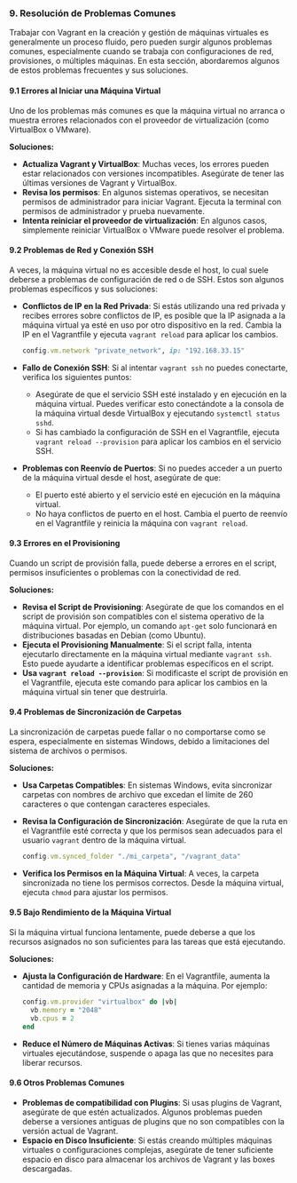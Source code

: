 ### 9. Resolución de Problemas Comunes

Trabajar con Vagrant en la creación y gestión de máquinas virtuales es generalmente un proceso fluido, pero pueden surgir algunos problemas comunes, especialmente cuando se trabaja con configuraciones de red, provisiones, o múltiples máquinas. En esta sección, abordaremos algunos de estos problemas frecuentes y sus soluciones.

#### 9.1 Errores al Iniciar una Máquina Virtual

Uno de los problemas más comunes es que la máquina virtual no arranca o muestra errores relacionados con el proveedor de virtualización (como VirtualBox o VMware).

**Soluciones:**

- **Actualiza Vagrant y VirtualBox**: Muchas veces, los errores pueden estar relacionados con versiones incompatibles. Asegúrate de tener las últimas versiones de Vagrant y VirtualBox.
- **Revisa los permisos**: En algunos sistemas operativos, se necesitan permisos de administrador para iniciar Vagrant. Ejecuta la terminal con permisos de administrador y prueba nuevamente.
- **Intenta reiniciar el proveedor de virtualización**: En algunos casos, simplemente reiniciar VirtualBox o VMware puede resolver el problema.

#### 9.2 Problemas de Red y Conexión SSH

A veces, la máquina virtual no es accesible desde el host, lo cual suele deberse a problemas de configuración de red o de SSH. Estos son algunos problemas específicos y sus soluciones:

- **Conflictos de IP en la Red Privada**: Si estás utilizando una red privada y recibes errores sobre conflictos de IP, es posible que la IP asignada a la máquina virtual ya esté en uso por otro dispositivo en la red. Cambia la IP en el Vagrantfile y ejecuta `vagrant reload` para aplicar los cambios.
  
  ```ruby
  config.vm.network "private_network", ip: "192.168.33.15"
  ```

- **Fallo de Conexión SSH**: Si al intentar `vagrant ssh` no puedes conectarte, verifica los siguientes puntos:
  - Asegúrate de que el servicio SSH esté instalado y en ejecución en la máquina virtual. Puedes verificar esto conectándote a la consola de la máquina virtual desde VirtualBox y ejecutando `systemctl status sshd`.
  - Si has cambiado la configuración de SSH en el Vagrantfile, ejecuta `vagrant reload --provision` para aplicar los cambios en el servicio SSH.

- **Problemas con Reenvío de Puertos**: Si no puedes acceder a un puerto de la máquina virtual desde el host, asegúrate de que:
  - El puerto esté abierto y el servicio esté en ejecución en la máquina virtual.
  - No haya conflictos de puerto en el host. Cambia el puerto de reenvío en el Vagrantfile y reinicia la máquina con `vagrant reload`.

#### 9.3 Errores en el Provisioning

Cuando un script de provisión falla, puede deberse a errores en el script, permisos insuficientes o problemas con la conectividad de red.

**Soluciones:**

- **Revisa el Script de Provisioning**: Asegúrate de que los comandos en el script de provisión son compatibles con el sistema operativo de la máquina virtual. Por ejemplo, un comando `apt-get` solo funcionará en distribuciones basadas en Debian (como Ubuntu).
- **Ejecuta el Provisioning Manualmente**: Si el script falla, intenta ejecutarlo directamente en la máquina virtual mediante `vagrant ssh`. Esto puede ayudarte a identificar problemas específicos en el script.
- **Usa `vagrant reload --provision`**: Si modificaste el script de provisión en el Vagrantfile, ejecuta este comando para aplicar los cambios en la máquina virtual sin tener que destruirla.

#### 9.4 Problemas de Sincronización de Carpetas

La sincronización de carpetas puede fallar o no comportarse como se espera, especialmente en sistemas Windows, debido a limitaciones del sistema de archivos o permisos.

**Soluciones:**

- **Usa Carpetas Compatibles**: En sistemas Windows, evita sincronizar carpetas con nombres de archivo que excedan el límite de 260 caracteres o que contengan caracteres especiales.
- **Revisa la Configuración de Sincronización**: Asegúrate de que la ruta en el Vagrantfile esté correcta y que los permisos sean adecuados para el usuario `vagrant` dentro de la máquina virtual.
  
  ```ruby
  config.vm.synced_folder "./mi_carpeta", "/vagrant_data"
  ```

- **Verifica los Permisos en la Máquina Virtual**: A veces, la carpeta sincronizada no tiene los permisos correctos. Desde la máquina virtual, ejecuta `chmod` para ajustar los permisos.

#### 9.5 Bajo Rendimiento de la Máquina Virtual

Si la máquina virtual funciona lentamente, puede deberse a que los recursos asignados no son suficientes para las tareas que está ejecutando.

**Soluciones:**

- **Ajusta la Configuración de Hardware**: En el Vagrantfile, aumenta la cantidad de memoria y CPUs asignadas a la máquina. Por ejemplo:

  ```ruby
  config.vm.provider "virtualbox" do |vb|
    vb.memory = "2048"
    vb.cpus = 2
  end
  ```

- **Reduce el Número de Máquinas Activas**: Si tienes varias máquinas virtuales ejecutándose, suspende o apaga las que no necesites para liberar recursos.

#### 9.6 Otros Problemas Comunes

- **Problemas de compatibilidad con Plugins**: Si usas plugins de Vagrant, asegúrate de que estén actualizados. Algunos problemas pueden deberse a versiones antiguas de plugins que no son compatibles con la versión actual de Vagrant.
- **Espacio en Disco Insuficiente**: Si estás creando múltiples máquinas virtuales o configuraciones complejas, asegúrate de tener suficiente espacio en disco para almacenar los archivos de Vagrant y las boxes descargadas.
